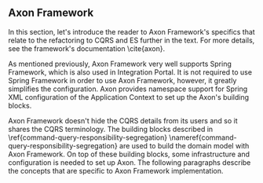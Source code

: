 ## Axon Framework

In this section, let's introduce the reader to Axon Framework's specifics that relate to the refactoring to CQRS and ES further in the text. For more details, see the framework's documentation \cite{axon}.

As mentioned previously, Axon Framework very well supports Spring Framework, which is also used in Integration Portal. It is not required to use Spring Framework in order to use Axon Framework, however, it greatly simplifies the configuration. Axon provides namespace support for Spring XML configuration of the Application Context to set up the Axon's building blocks.

Axon Framework doesn't hide the CQRS details from its users and so it shares the CQRS terminology. The building blocks described in \ref{command-query-responsibility-segregation} \nameref{command-query-responsibility-segregation} are used to build the domain model with Axon Framework. On top of these building blocks, some infrastructure and configuration is needed to set up Axon. The following paragraphs describe the concepts that are specific to Axon Framework implementation.





